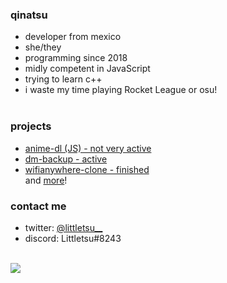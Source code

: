 ### qinatsu
* developer from mexico
* she/they
* programming since 2018
* midly competent in JavaScript
* trying to learn c++
* i waste my time playing Rocket League or osu!
<br><br>

### projects
* <a href="https://github.com/vrienstudios/anime-dl">anime-dl (JS) - not very active</a><br>
* <a href="https://github.com/qinatsu/dm-backup">dm-backup - active</a><br>
* <a href="https://github.com/qinatsu/wifianywhere-clone">wifianywhere-clone - finished</a><br>
and <a href="https://github.com/qinatsu?tab=repositories">more</a>!


### contact me
* twitter: <a href="https://twitter.com/littletsu__">@littletsu__</a><br>
* discord: Littletsu#8243

<br><img src="https://avatars1.githubusercontent.com/u/38116582?s=460&u=57942c8995599cc6f9c0e62ced6c59f4e649eb3c&v=4">
<!--
**qinatsu/qinatsu** is a ✨ _special_ ✨ repository because its `README.md` (this file) appears on your GitHub profile.

Here are some ideas to get you started:

- 🔭 I’m currently working on ...
- 🌱 I’m currently learning ...
- 👯 I’m looking to collaborate on ...
- 🤔 I’m looking for help with ...
- 💬 Ask me about ...
- 📫 How to reach me: ...
- 😄 Pronouns: ...
- ⚡ Fun fact: ...
-->
